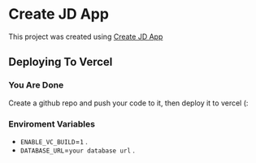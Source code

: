 # Create JD App

This project was created using [Create JD App](https://github.com/OrJDev/create-jd-app)

## Deploying To Vercel
### You Are Done
Create a github repo and push your code to it, then deploy it to vercel (:
  
### Enviroment Variables
  
- `ENABLE_VC_BUILD`=`1` .
- `DATABASE_URL`=`your database url` .


